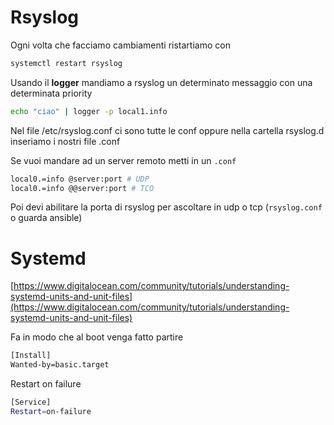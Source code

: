 # Rsyslog

Ogni volta che facciamo cambiamenti ristartiamo con

```bash
systemctl restart rsyslog
```

Usando il **logger** mandiamo a rsyslog un determinato messaggio con una determinata priority

```bash
echo "ciao" | logger -p local1.info
```

Nel file /etc/rsyslog.conf ci sono tutte le conf oppure nella cartella rsyslog.d inseriamo i nostri file .conf

Se vuoi mandare ad un server remoto metti in un `.conf`

```bash
local0.=info @server:port # UDP
local0.=info @@server:port # TCO
```

Poi devi abilitare la porta di rsyslog per ascoltare in udp o tcp (`rsyslog.conf` o guarda ansible)

# Systemd

[https://www.digitalocean.com/community/tutorials/understanding-systemd-units-and-unit-files](https://www.digitalocean.com/community/tutorials/understanding-systemd-units-and-unit-files)

Fa in modo che al boot venga fatto partire

```bash
[Install]
Wanted-by=basic.target
```

Restart on failure

```bash
[Service]
Restart=on-failure
```